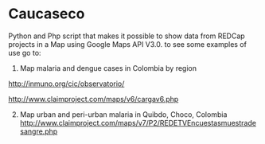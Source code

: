 # Caucaseco
Python and Php script that makes it possible to show data from REDCap projects in a Map using Google Maps API V3.0.
to see some examples of use go to:

1. Map malaria and dengue cases in Colombia by region

http://inmuno.org/cic/observatorio/

http://www.claimproject.com/maps/v6/cargav6.php

2. Map urban and peri-urban malaria in Quibdo, Choco, Colombia 
http://www.claimproject.com/maps/v7/P2/REDETVEncuestasmuestradesangre.php
